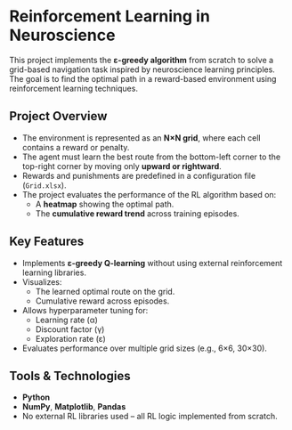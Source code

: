 # Reinforcement Learning in Neuroscience

This project implements the **ε-greedy algorithm** from scratch to solve a grid-based navigation task inspired by neuroscience learning principles. The goal is to find the optimal path in a reward-based environment using reinforcement learning techniques.

##  Project Overview

- The environment is represented as an **N×N grid**, where each cell contains a reward or penalty.
- The agent must learn the best route from the bottom-left corner to the top-right corner by moving only **upward or rightward**.
- Rewards and punishments are predefined in a configuration file (`Grid.xlsx`).
- The project evaluates the performance of the RL algorithm based on:
  - A **heatmap** showing the optimal path.
  - The **cumulative reward trend** across training episodes.

##  Key Features

- Implements **ε-greedy Q-learning** without using external reinforcement learning libraries.
- Visualizes:
  - The learned optimal route on the grid.
  - Cumulative reward across episodes.
- Allows hyperparameter tuning for:
  - Learning rate (α)
  - Discount factor (γ)
  - Exploration rate (ε)
- Evaluates performance over multiple grid sizes (e.g., 6×6, 30×30).

##  Tools & Technologies

- **Python**
- **NumPy**, **Matplotlib**, **Pandas**
- No external RL libraries used – all RL logic implemented from scratch.



